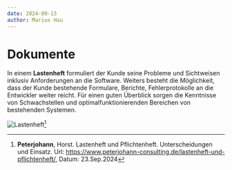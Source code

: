 ```yaml
---
date: 2024-09-13
author: Marius Hau
---
```

 
# Dokumente
 
In einem **Lastenheft** formuliert der Kunde seine Probleme und Sichtweisen inklusiv Anforderungen an die Software. Weiters besteht die Möglichkeit, dass der Kunde bestehende Formulare, Berichte, Fehlerprotokolle an die Entwickler weiter reicht. Für einen guten Überblick sorgen die Kenntnisse von Schwachstellen und optimalfunktionierenden Bereichen von bestehenden Systemen.
 
![Lastenheft](/static/images/Lastenheft.png)[^1]
 
[^1]: **Peterjohann**, Horst. Lastenheft und Pflichtenheft. Unterscheidungen und Einsatz.
Url: <https://www.peterjohann-consulting.de/lastenheft-und-pflichtenheft/>, Datum: 23.Sep.2024